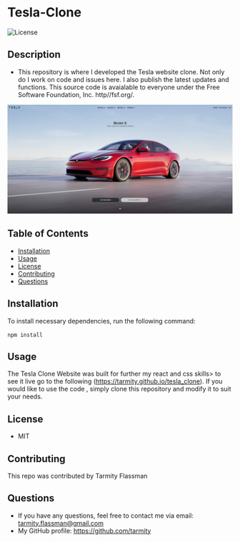# Tesla-Clone
![License](https://img.shields.io/github/license/tarmity/employee-tracker)

## Description
  * This repository is where I developed the Tesla website clone. Not only do I work on code and issues here. I also publish the latest updates and functions. This source code is avaialable to everyone under the Free Software Foundation, Inc. http//fsf.org/.
  
  ![img](https://github.com/Tarmity/tesla_clone/blob/main/public/images/tesla.png?raw=true)
  

  ## Table of Contents
  * [Installation](#installation)
  * [Usage](#Usage)
  * [License](#License)
  * [Contributing](#Contributing)
  * [Questions](#Questions)
  

  ## Installation
  To install necessary dependencies, run the following command:
  
    npm install

  ## Usage
  The Tesla Clone Website was built for further my react and css skills> to see it live go to the following (https://tarmity.github.io/tesla_clone). If you would like to use the   code , simply clone this repository and modify it to suit your needs. 
  
  

  ## License
  * MIT

  ## Contributing
  This repo was contributed by Tarmity Flassman

  ## Questions
  * If you have any questions, feel free to contact me via email: tarmity.flassman@gmail.com
  * My GitHub profile: https://github.com/tarmity
